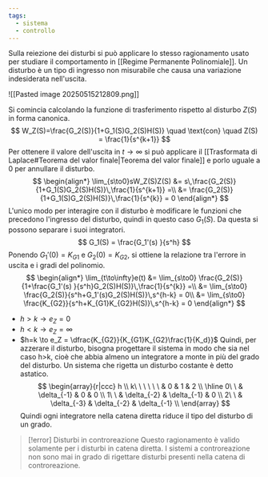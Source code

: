 ```yaml
---
tags:
  - sistema
  - controllo
---
```

Sulla reiezione dei disturbi si può applicare lo stesso ragionamento usato per studiare il comportamento in [[Regime Permanente Polinomiale]]. Un disturbo è un tipo di ingresso non misurabile che causa una variazione indesiderata nell'uscita.

![[Pasted image 20250515212809.png]]

Si comincia calcolando la funzione di trasferimento rispetto al disturbo $Z(S)$ in forma canonica.
$$
W_Z(S)=\frac{G_2(S)}{1+G_1(S)G_2(S)H(S)} \quad \text{con} \quad Z(S) = \frac{1}{s^{k+1}}
$$
Per ottenere il valore dell'uscita in $t\to\infty$ si può applicare il [[Trasformata di Laplace#Teorema del valor finale|Teorema del valor finale]] e porlo uguale a $0$ per annullare il disturbo.
$$
\begin{align*}
\lim_{s\to0}sW_Z(S)Z(S) &= s\,\frac{G_2(S)}{1+G_1(S)G_2(S)H(S)}\,\frac{1}{s^{k+1}} =\\
&= \frac{G_2(S)}{1+G_1(S)G_2(S)H(S)}\,\frac{1}{s^{k}} = 0
\end{align*}
$$
L'unico modo per interagire con il disturbo è modificare le funzioni che precedono l'ingresso del disturbo, quindi in questo caso $G_1(S)$. Da questa si possono separare i suoi integratori.
$$
G_1(S) = \frac{G_1'(s) }{s^h}
$$
Ponendo $G_1'(0) = K_{G1}$ e $G_2(0) = K_{G2}$, si ottiene la relazione tra l'errore in uscita e i gradi del polinomio.
$$
\begin{align*}
\lim_{t\to\infty}e(t) &= \lim_{s\to0} \frac{G_2(S)}{1+\frac{G_1'(s) }{s^h}G_2(S)H(S)}\,\frac{1}{s^{k}} =\\
&= \lim_{s\to0} \frac{G_2(S)}{s^h+G_1'(s)G_2(S)H(S)}\,s^{h-k} = 0\\
&= \lim_{s\to0} \frac{K_{G2}}{s^h+K_{G1}K_{G2}H(S)}\,s^{h-k} = 0
\end{align*}
$$
- $h>k \to e_Z = 0$
- $h<k \to e_Z = \infty$
- $h=k \to e_Z = \dfrac{K_{G2}}{K_{G1}K_{G2}\frac{1}{K_d}}$
Quindi, per azzerare il disturbo, bisogna progettare il sistema in modo che sia nel caso h>k, cioè che abbia almeno un integratore a monte in più del grado del disturbo. Un sistema che rigetta un disturbo costante è detto astatico.
$$
\begin{array}{r|ccc}
h \\ k\ \ \ \ \ \
& 0 & 1 & 2 \\ 
  \hline
0\ \ & \delta_{-1} &  0 & 0 \\ 
1\ \ & \delta_{-2} & \delta_{-1} & 0 \\ 
2\ \ & \delta_{-3} & \delta_{-2} & \delta_{-1} \\ 
\end{array} 
$$
Quindi ogni integratore nella catena diretta riduce il tipo del disturbo di un grado.

>[!error] Disturbi in controreazione
>Questo ragionamento è valido solamente per i disturbi in catena diretta. I sistemi a
controreazione non sono mai in grado di rigettare disturbi presenti nella catena di
controreazione.

